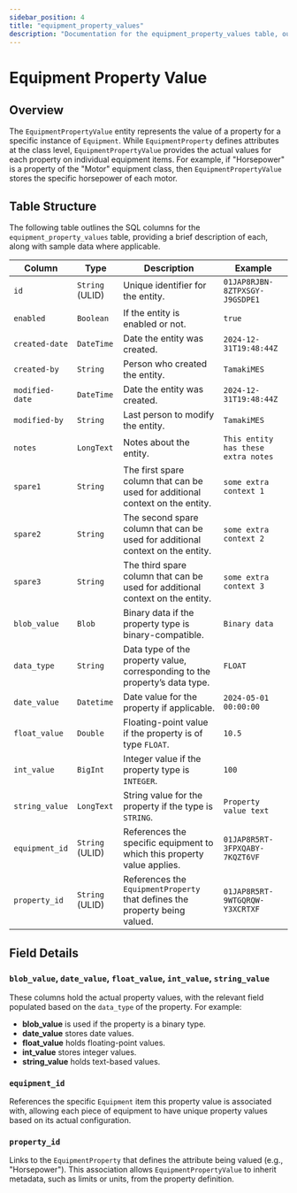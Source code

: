 ```yaml
---
sidebar_position: 4
title: "equipment_property_values"
description: "Documentation for the equipment_property_values table, outlining its columns and structure."
---
```


# Equipment Property Value

## Overview

The `EquipmentPropertyValue` entity represents the value of a property for a specific instance of `Equipment`. While
`EquipmentProperty` defines attributes at the class level, `EquipmentPropertyValue` provides the actual values for each
property on individual equipment items. For example, if "Horsepower" is a property of the "Motor" equipment class, then
`EquipmentPropertyValue` stores the specific horsepower of each motor.

## Table Structure

The following table outlines the SQL columns for the `equipment_property_values` table, providing a brief description of
each, along with sample data where applicable.

| Column         | Type            | Description                                                                          | Example                        |
|----------------|-----------------|--------------------------------------------------------------------------------------|--------------------------------|
| `id`           | `String` (ULID) | Unique identifier for the entity.                                                    | `01JAP8RJBN-8ZTPXSGY-J9GSDPE1` |
| `enabled`      | `Boolean`       | If the entity is enabled or not.                                                     | `true`                         |
| `created-date` | `DateTime`      | Date the entity was created.                                                         | `2024-12-31T19:48:44Z`         |
| `created-by`   | `String`        | Person who created the entity.                                                       | `TamakiMES`                    |
| `modified-date`| `DateTime`      | Date the entity was created.                                                         | `2024-12-31T19:48:44Z`         |
| `modified-by`  | `String`        | Last person to modify the entity.                                                    | `TamakiMES`                    |
| `notes`        | `LongText`      | Notes about the entity.                                                              | `This entity has these extra notes`  |
| `spare1`       | `String`        | The first spare column that can be used for additional context on the entity.        | `some extra context 1`         |
| `spare2`       | `String`        | The second spare column that can be used for additional context on the entity.       | `some extra context 2`         |
| `spare3`       | `String`        | The third spare column that can be used for additional context on the entity.        | `some extra context 3`         |
| `blob_value`   | `Blob`          | Binary data if the property type is binary-compatible.                               | `Binary data`                  |
| `data_type`    | `String`        | Data type of the property value, corresponding to the property’s data type.          | `FLOAT`                        |
| `date_value`   | `Datetime`      | Date value for the property if applicable.                                           | `2024-05-01 00:00:00`          |
| `float_value`  | `Double`        | Floating-point value if the property is of type `FLOAT`.                             | `10.5`                         |
| `int_value`    | `BigInt`        | Integer value if the property type is `INTEGER`.                                     | `100`                          |
| `string_value` | `LongText`      | String value for the property if the type is `STRING`.                               | `Property value text`          |
| `equipment_id` | `String` (ULID) | References the specific equipment to which this property value applies.              | `01JAP8R5RT-3FPXQABY-7KQZT6VF` |
| `property_id`  | `String` (ULID) | References the `EquipmentProperty` that defines the property being valued.           | `01JAP8R5RT-9WTGQRQW-Y3XCRTXF` |
          
## Field Details

### `blob_value`, `date_value`, `float_value`, `int_value`, `string_value`

These columns hold the actual property values, with the relevant field populated based on the `data_type` of the
property. For example:

- **blob_value** is used if the property is a binary type.
- **date_value** stores date values.
- **float_value** holds floating-point values.
- **int_value** stores integer values.
- **string_value** holds text-based values.

### `equipment_id`

References the specific `Equipment` item this property value is associated with, allowing each piece of equipment to
have unique property values based on its actual configuration.

### `property_id`

Links to the `EquipmentProperty` that defines the attribute being valued (e.g., "Horsepower"). This association allows
`EquipmentPropertyValue` to inherit metadata, such as limits or units, from the property definition.